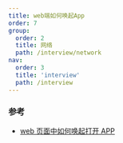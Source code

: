 ```yaml
---
title: web端如何唤起App
order: 7
group:
  order: 2
  title: 网络
  path: /interview/network
nav:
  order: 3
  title: 'interview'
  path: /interview
---
```


<!-- 面试中的重点，划重点 -->
<!-- 工作中有接触，算是一种回归和总结 -->

### 参考

- [web 页面中如何唤起打开 APP](https://blog.csdn.net/zzhongcy/article/details/123506765)
